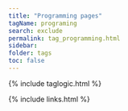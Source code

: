 ```yaml
---
title: "Programming pages"
tagName: programing
search: exclude
permalink: tag_programming.html
sidebar:
folder: tags
toc: false
---
```

{% include taglogic.html %}

{% include links.html %}
